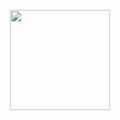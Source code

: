 <p align="center">
  <img src="https://github-readme-stats.vercel.app/api?username=onestardao&show_icons=true&theme=tokyonight&include_all_commits=true&count_private=true" height="160" />
</p>



